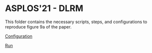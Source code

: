 # ASPLOS'21 - DLRM

This folder contains the necessary scripts, steps, and configurations to reproduce figure 9a of the paper.

[Configuration](./config_figure_9a.md)

[Run](./run_figure_9a.md)
